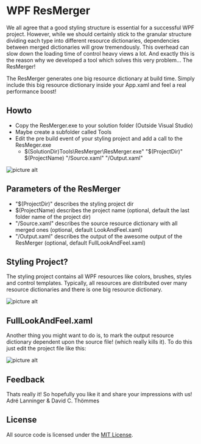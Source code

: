 WPF ResMerger
=============

We all agree that a good styling structure is essential for a successful WPF project. However, while we should certainly stick to the granular structure dividing each type into different resource dictionaries, dependencies between merged dictionaries will grow tremendously. This overhead can slow down the loading time of control heavy views a lot. And exactly this is the reason why we developed a tool which solves this very problem... The ResMerger!

The ResMerger generates one big resource dictionary at build time. 
Simply include this big resource dictionary inside your App.xaml and feel a real performance boost!

Howto
----------
* Copy the ResMerger.exe to your solution folder (Outside Visual Studio)
* Maybe create a subfolder called Tools
* Edit the pre build event of your styling project and add a call to the ResMeger.exe
  * $(SolutionDir)Tools\ResMerger\ResMerger.exe" "$(ProjectDir)\" $(ProjectName) "/Source.xaml" "/Output.xaml"

![picture alt](http://www.davidchristian.de/images/prebuild.png "Prebuild")

Parameters of the ResMerger
----------
* "$(ProjectDir)\" describes the styling project dir
* $(ProjectName) describes the project name (optional, default the last folder name of the project dir)
* "/Source.xaml" describes the source resource dictionary with all merged ones (optional, default LookAndFeel.xaml)
* "/Output.xaml" describes the output of the awesome output of the ResMerger (optional, default FullLookAndFeel.xaml)

Styling Project?
----------
The styling project contains all WPF resources like colors, brushes, styles and control templates.
Typically, all resources are distributed over many resource dictionaries and there is one big resource dictionary.

![picture alt](http://www.davidchristian.de/images/stylingproject.png "Styling project")

FullLookAndFeel.xaml
----------
Another thing you might want to do is, to mark the output resource dictionary dependent upon the source file! (which really kills it). To do this just edit the project file like this:

![picture alt](http://www.davidchristian.de/images/dep.png "FullLookAndFeel")

Feedback
----------
Thats really it! So hopefully you like it and share your impressions with us! Adré Lanninger & David C. Thömmes

License
----------
All source code is licensed under the [MIT License](https://raw.githubusercontent.com/dctdct/WPF-ResMerger/master/LICENSE.txt).
